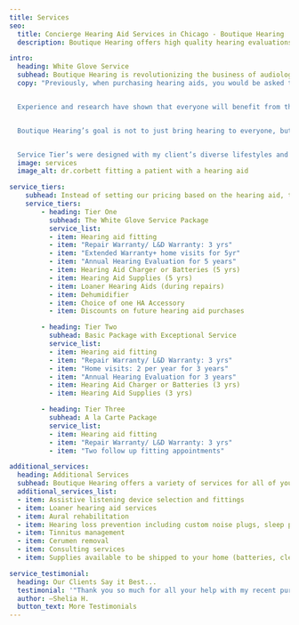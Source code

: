 ```yaml
---
title: Services
seo:
  title: Concierge Hearing Aid Services in Chicago - Boutique Hearing
  description: Boutique Hearing offers high quality hearing evaluations, customized, precise hearing aid fittings and service packages that best fits your needs.

intro: 
  heading: White Glove Service
  subhead: Boutique Hearing is revolutionizing the business of audiology. We are re-imaging not only the process of hearing aid fittings but also restructuring how they are purchased.
  copy: "Previously, when purchasing hearing aids, you would be asked to select your hearing aid based on your lifestyle and how much money you were willing to spend. Those who were “active” and could afford more received high end hearing aids while those who lived a “calm” life or could not afford as much receive a more basic hearing aid. Which on the surface is the same as how you make most of your larger purchases from furniture to cars. However, purchasing a hearing aid is not like purchasing a car. Even someone living a “calm” life does not live in a sound proof bubble so they are still exposed to environmental noises that degrade the speech signal.


  Experience and research have shown that everyone will benefit from the features offered in high end hearing aids. Why? Simple. The more your hearing aids can do to clean up the speech signal the less effort you will have to put into hearing. When you put less effort into hearing your able to enjoy the conversation and more easily recall that conversation later. 


  Boutique Hearing’s goal is not to just bring hearing to everyone, but to bring quality hearing to everyone. To accomplish this Boutique Hearing restructured how hearing aids are priced. The Tiered pricing structure described below provides everyone the opportunity to purchase quality hearing aids.


  Service Tier’s were designed with my client’s diverse lifestyles and needs in mind. My client’s will receive the same high quality hearing aids whether they purchase them in Tier one, two or three. What varies between the Tiers are the additional white glove services that come with it such as hearing aid accessories, dehumidifiers, and regular follow up visits with Dr. Corbett."
  image: services
  image_alt: dr.corbett fitting a patient with a hearing aid

service_tiers:
    subhead: Instead of setting our pricing based on the hearing aid, the price is based on the service tier that best fits your needs. You only pay for the services you require.
    service_tiers:
        - heading: Tier One
          subhead: The White Glove Service Package
          service_list: 
          - item: Hearing aid fitting
          - item: "Repair Warranty/ L&D Warranty: 3 yrs"
          - item: "Extended Warranty+ home visits for 5yr"
          - item: "Annual Hearing Evaluation for 5 years"
          - item: Hearing Aid Charger or Batteries (5 yrs)
          - item: Hearing Aid Supplies (5 yrs)
          - item: Loaner Hearing Aids (during repairs)
          - item: Dehumidifier
          - item: Choice of one HA Accessory
          - item: Discounts on future hearing aid purchases

        - heading: Tier Two
          subhead: Basic Package with Exceptional Service
          service_list: 
          - item: Hearing aid fitting
          - item: "Repair Warranty/ L&D Warranty: 3 yrs"
          - item: "Home visits: 2 per year for 3 years"
          - item: "Annual Hearing Evaluation for 3 years"
          - item: Hearing Aid Charger or Batteries (3 yrs)
          - item: Hearing Aid Supplies (3 yrs)

        - heading: Tier Three
          subhead: A la Carte Package
          service_list: 
          - item: Hearing aid fitting
          - item: "Repair Warranty/ L&D Warranty: 3 yrs"
          - item: "Two follow up fitting appointments"

additional_services:
  heading: Additional Services
  subhead: Boutique Hearing offers a variety of services for all of your hearing needs. Below is a list of our additional services.
  additional_services_list:
  - item: Assistive listening device selection and fittings
  - item: Loaner hearing aid services
  - item: Aural rehabilitation
  - item: Hearing loss prevention including custom noise plugs, sleep plugs, musician ear plugs, in-ear monitors and swim plugs
  - item: Tinnitus management
  - item: Cerumen removal
  - item: Consulting services
  - item: Supplies available to be shipped to your home (batteries, cleaning tools, wax traps, etc.)

service_testimonial:
  heading: Our Clients Say it Best...
  testimonial: '"Thank you so much for all your help with my recent purchase of new hearing aids. I appreciated your perseverance as we got the new aids to really improve my hearing. It is always a pleasure to work with you."'
  author: —Shelia H.
  button_text: More Testimonials
---
```


